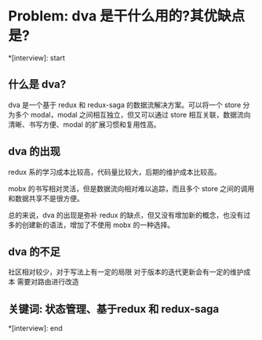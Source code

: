 # Problem: dva 是干什么用的?其优缺点是?

*[interview]: start
## 什么是 dva?
dva 是一个基于 redux 和 redux-saga 的数据流解决方案。可以将一个 store 分为多个 modal，modal 之间相互独立，但又可以通过 store 相互关联，数据流向清晰、书写方便、modal 的扩展习惯和复用性高。

## dva 的出现
redux 系的学习成本比较高，代码量比较大，后期的维护成本比较高。

mobx 的书写相对灵活，但是数据流向相对难以追踪，而且多个 store 之间的调用和数据共享不是很方便。

总的来说，dva 的出现是弥补 redux 的缺点，但又没有增加新的概念，也没有过多的创建新的语法，增加了不使用 mobx 的一种选择。

## dva 的不足
社区相对较少，对于写法上有一定的局限
对于版本的迭代更新会有一定的维护成本
需要对路由进行改造

## 关键词: 状态管理、基于redux 和 redux-saga
*[interview]: end
